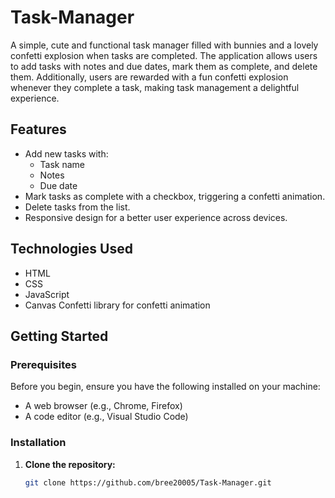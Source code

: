 # Task-Manager
A simple, cute and functional task manager filled with bunnies and a lovely confetti explosion when tasks are completed. The application allows users to add tasks with notes and due dates, mark them as complete, and delete them. Additionally, users are rewarded with a fun confetti explosion whenever they complete a task, making task management a delightful experience.

## Features

- Add new tasks with:
  - Task name
  - Notes
  - Due date
- Mark tasks as complete with a checkbox, triggering a confetti animation.
- Delete tasks from the list.
- Responsive design for a better user experience across devices.

## Technologies Used

- HTML
- CSS
- JavaScript
- Canvas Confetti library for confetti animation

## Getting Started

### Prerequisites

Before you begin, ensure you have the following installed on your machine:

- A web browser (e.g., Chrome, Firefox)
- A code editor (e.g., Visual Studio Code)

### Installation

1. **Clone the repository:**

   ```bash
   git clone https://github.com/bree20005/Task-Manager.git

